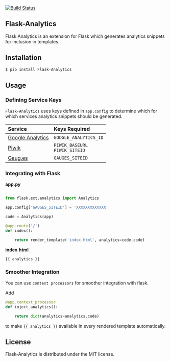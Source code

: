 [![Build Status](https://travis-ci.org/citruspi/Flask-Analytics.svg?branch=master)](https://travis-ci.org/citruspi/Flask-Analytics)

## Flask-Analytics

Flask Analytics is an extension for Flask which generates analytics snippets for inclusion in templates.

## Installation

```bash
$ pip install Flask-Analytics
```

## Usage

### Defining Service Keys

`Flask-Analytics` uses keys defined in `app.config` to determine which for which services analytics snippets should be generated.

| Service | Keys Required |
|:--------|:--------------|
| [Google Analytics](http://www.google.com/analytics/) | `GOOGLE_ANALYTICS_ID` |
| [Piwik](http://piwik.org/) | `PIWIK_BASEURL`<br>`PIWIK_SITEID`|
| [Gaug.es](http://gaug.es/) | `GAUGES_SITEID` |

### Integrating with Flask

__app.py__

```python

from flask.ext.analytics import Analytics

app.config['GAUGES_SITEID'] = 'XXXXXXXXXXXXX'

code = Analytics(app)

@app.route('/')
def index():

    return render_template('index.html', analytics=code.code)
```

__index.html__

```
{{ analytics }}
```

### Smoother Integration

You can use `context processors` for smoother integration with flask.

Add

```python
@app.context_processor
def inject_analytics():

    return dict(analytics=analytics.code)
```

to make `{{ analytics }}` available in every rendered template automatically.

## License

Flask-Analytics is distributed under the MIT license.
